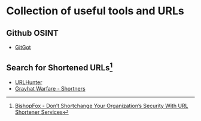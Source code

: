 # Collection of useful tools and URLs

## Github OSINT
* [GitGot](https://github.com/BishopFox/GitGot)

## Search for Shortened URLs[^1]
* [URLHunter](https://github.com/utkusen/urlhunter)
* [Grayhat Warfare - Shortners](https://shorteners.grayhatwarfare.com/)


[^1]: [BishopFox - Don’t Shortchange Your Organization’s Security With URL Shortener Services](https://labs.bishopfox.com/industry-blog/dont-shortchange-your-organizations-security)
